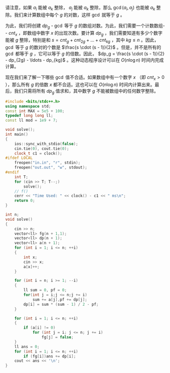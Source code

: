 请注意，如果 $a_i$ 能被 $a_k$ 整除， $a_j$ 能被 $a_k$ 整除，那么 $\gcd(a_i, a_j)$ 也能被 $a_k$ 整除。我们来计算数组中每个 $g$ 的对数，这样 $\gcd$ 就等于 $g$ 。

为此，我们将创建 $dp_g$ - $\gcd$ 等于 $g$ 的数组对数。为此，我们需要一个计数数组-- $cnt_x$ ，即数组中数字 $x$ 的出现次数。要计算 $dp_g$ ，我们需要知道有多少个数字能被 $g$ 整除，特别是和 $s = cnt_g + cnt_{2g} + \ldots + cnt_{kg}$ ，其中 $kg \leq n$ 。因此， $\gcd$ 等于 $g$ 的数对的个数是 $\frac{s \cdot (s - 1)}{2}$ 。但是，并不是所有的 $\gcd$ 都等于 $g$ ，它可以等于 $g$ 的倍数。因此， $dp_g = \frac{s \cdot (s - 1)}{2} - dp_{2g} - \ldots - dp_{kg}$ 。这种动态程序设计可以在 $O(n \log n)$ 时间内完成计算。

现在我们来了解一下哪些 $\gcd$ 值不合适。如果数组中有一个数字 $x$ （即 $cnt_x > 0$ ），那么所有 $g$ 的倍数 $x$ 都不合适。这也可以在 $O(n \log n)$ 时间内计算出来。最后，我们只需将所有 $dp_g$ 值求和，其中数字 $g$ 不能被数组中的任何数字整除。

```cpp
#include <bits/stdc++.h>
using namespace std;
const int MAX = 5e5 + 100;
typedef long long ll;
const ll mod = 1e9 + 7;

void solve();
int main()
{
	ios::sync_with_stdio(false);
	cin.tie(0), cout.tie(0);
	clock_t c1 = clock();
#ifdef LOCAL
	freopen("in.in", "r", stdin);
	freopen("out.out", "w", stdout);
#endif
	int T;
	for (cin >> T; T--;)
		solve();
	// f()
	cerr << "Time Used: " << clock() - c1 << " ms\n";
	return 0;
}

int n;
void solve()
{
	cin >> n;
	vector<ll> fg(n + 1,1);
	vector<ll> dp(n + 1);
	vector<ll> a(n + 1);
	for (int i = 1; i <= n; ++i)
	{
		int x;
		cin >> x;
		a[x]++;
	}

	for (int i = n; i >= 1; --i)
	{
		ll sum = 0, pf = 0;
		for(int j = i;j <= n;j += i)
			sum += a[j],pf += dp[j];
		dp[i] = sum * (sum - 1) / 2 - pf;
	}

	for (int i = 1; i <= n; ++i)
	{
		if (a[i] != 0)
			for (int j = i; j <= n; j += i)
				fg[j] = false;
	}
	ll ans = 0;
	for (int i = 1; i <= n; ++i)
		if (fg[i])ans += dp[i];
	cout << ans << '\n';
}
```